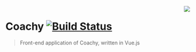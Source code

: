 <img src="https://avatars1.githubusercontent.com/u/45882928?s=100&v=4" align="right" />

# Coachy [![Build Status](https://travis-ci.org/coachy-software/coachy-frontend.svg?branch=master)](https://travis-ci.org/coachy-software/coachy-frontend)
> Front-end application of Coachy, written in Vue.js
     
<br />

